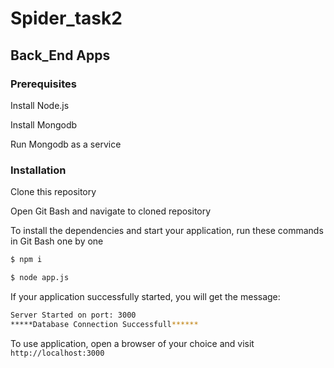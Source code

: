 # Spider_task2

## Back_End Apps

### Prerequisites

Install Node.js

Install Mongodb

Run Mongodb as a service

### Installation

Clone this repository

Open Git Bash and navigate to cloned repository

To install the dependencies and start your application, run these commands in Git Bash one by one

```sh
$ npm i
```

```sh
$ node app.js
```
If your application successfully started, you will get the message:

```sh
Server Started on port: 3000
*****Database Connection Successfull******
```

To use application, open a browser of your choice and visit `http://localhost:3000`



